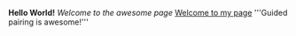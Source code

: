 **Hello World!**
*Welcome to the awesome page* 
[Welcome to my page](www.github.com)
'''Guided pairing is awesome!'''